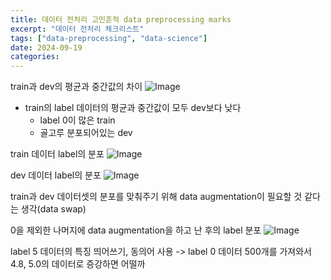 ```yaml
---
title: 데이터 전처리 고민흔적 data preprocessing marks
excerpt: "데이터 전처리 체크리스트"
tags: ["data-preprocessing", "data-science"]
date: 2024-09-19
categories:
---
```


train과 dev의 평균과 중간값의 차이
![Image](https://i.imgur.com/OGMnawU.png)

- train의 label 데이터의 평균과 중간값이 모두 dev보다 낮다
  - label 0이 많은 train
  - 골고루 분포되어있는 dev

train 데이터 label의 분포
![Image](https://i.imgur.com/R5ACi17.png)

dev 데이터 label의 분포
![Image](https://i.imgur.com/3T7wniQ.png)

train과 dev 데이터셋의 분포를 맞춰주기 위해 data augmentation이 필요할 것 같다는 생각(data swap)

0을 제외한 나머지에 data augmentation을 하고 난 후의 label 분포
![Image](https://i.imgur.com/mLPwQFd.png)

label 5 데이터의 특징 띄어쓰기, 동의어 사용
-> label 0 데이터 500개를 가져와서 4.8, 5.0의 데이터로 증강하면 어떨까

